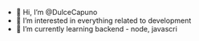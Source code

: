 - 👋 Hi, I’m @DulceCapuno
- 👀 I’m interested in everything related to development
- 🌱 I’m currently learning backend - node, javascri

<!---
DulceCapuno/DulceCapuno is a ✨ special ✨ repository because its `README.md` (this file) appears on your GitHub profile.
You can click the Preview link to take a look at your changes.
--->
